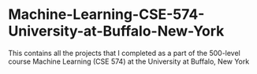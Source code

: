 # Machine-Learning-CSE-574-University-at-Buffalo-New-York
This contains all the projects that I completed as a part of the 500-level course Machine Learning (CSE 574) at the University at Buffalo, New York
